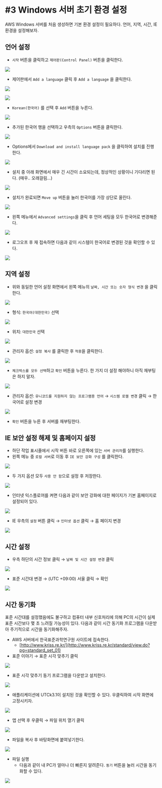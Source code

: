 # #3 Windows 서버 초기 환경 설정

AWS Windows 서버를 처음 생성하면 기본 환경 설정이 필요하다. 언어, 지역, 시간, IE 환경을 설정해보자.

## 언어 설정

- `시작` 버튼을 클릭하고 `제어판(Control Panel)` 버튼을 클릭한다.

![](images/2021-10-02-20-34-03.png)

- 제어판에서 `Add a language` 클릭 후 `Add a language` 을 클릭한다.

![](images/2021-10-02-20-34-30.png)

![](images/2021-10-02-20-34-55.png)

- `Korean(한국어)` 를 선택 후 `Add` 버튼을 누른다.

![](images/2021-10-02-20-35-16.png)

- 추가된 한국어 행을 선택하고 우측의 `Options` 버튼을 클릭한다.

![](images/2021-10-02-20-35-32.png)

- Options에서 `Download and install language pack` 을 클릭하여 설치를 진행한다.

![](images/2021-10-02-20-35-51.png)

  + 설치 중 아래 화면에서 매우 긴 시간이 소요되는데, 정상적인 상황이니 기다리면 된다. (매우.. 오래걸림...)

![](images/2021-10-02-20-36-42.png)

- 설치가 완료되면 `Move up` 버튼을 눌러 한국어를 가장 상단로 올린다.

![](images/2021-10-02-20-37-06.png)

- 왼쪽 메뉴에서 `Advanced settings`을 클릭 후 언어 세팅을 모두 한국어로 변경해준다.

![](images/2021-10-02-20-37-22.png)

- 로그오프 후 재 접속하면 다음과 같이 시스템이 한국어로 변경된 것을 확인할 수 있다.

![](images/2021-10-02-20-37-39.png)

## 지역 설정

- 위와 동일한 언어 설정 화면에서 왼쪽 메뉴의 `날짜, 시간 또는 숫자 형식 변경` 을 클릭한다.

![](images/2021-10-02-20-37-56.png)   

- 형식: `한국어(대한민국)` 선택
    
![](images/2021-10-02-20-38-20.png)    
    
- 위치: `대한민국` 선택
 
![](images/2021-10-02-20-38-38.png)   
 
- 관리자 옵션: `설정 복사` 를 클릭한 후 `적용`을 클릭한다.

![](images/2021-10-02-20-39-03.png)
    
- `체크박스를 모두 선택`하고 `확인` 버튼을 누른다. 한 가지 더 설정 해야하니 아직 재부팅은 하지 말자.
    
![](images/2021-10-02-20-39-46.png)
    
- 관리자 옵션: `유니코드를 지원하지 않는 프로그램용 언어` → `시스템 로캘 변경` 클릭 → 한국어로 설정 변경

![](images/2021-10-02-20-40-04.png)

- `확인` 버튼을 누른 후 서버를 재부팅한다.

## IE 보안 설정 해제 및 홈페이지 설정

- 하단 작업 표시줄에서 시작 버튼 바로 오른쪽에 있는 `서버 관리자`를 실행한다.
- 왼쪽 메뉴 중 `로컬 서버`로 이동 후 `IE 보안 강화 구성` 를 클릭한다.

![](images/2021-10-02-20-40-31.png)

- 두 가지 옵션 모두 `사용 안 함`으로 설정 후 저장한다.

![](images/2021-10-02-20-40-47.png)

- 인터넷 익스플로어를 켜면 다음과 같이 보안 강화에 대한 페이지가 기본 홈페이지로 설정되어 있다.

![](images/2021-10-02-20-41-01.png)

- IE 우측의 `설정` 버튼 클릭 → `인터넷 옵션` 클릭 → 홈 페이지 변경

![](images/2021-10-02-20-41-24.png)

## 시간 설정

- 우측 하단의 시간 정보 클릭 → `날짜 및 시간 설정 변경` 클릭

![](images/2021-10-02-20-41-46.png)

- 표준 시간대 변경 → (UTC +09:00) 서울 클릭 → 확인

![](images/2021-10-02-20-42-06.png)

## 시간 동기화

표준 시간대를 설정했음에도 불구하고 컴퓨터 내부 신호처리에 의해 PC의 시간이 실제 표준 시간보다 몇 초 느려질 가능성이 있다. 다음과 같이 시간 동기화 프로그램을 다운받아 주기적으로 시간을 동기화해주자.

- AWS 서버에서 한국표준과학연구원 사이트에 접속한다.
    + [http://www.kriss.re.kr/](http://www.kriss.re.kr/standard/view.do?pg=standard_set_01)
- 표준 이야기 → 표준 시각 맞추기 클릭

![](images/2021-10-02-20-42-27.png)

- 표준 시각 맞추기 동기 프로그램을 다운받고 설치한다.

![](images/2021-10-02-20-42-50.png)

- 애플리케이션에 UTCk3.1이 설치된 것을 확인할 수 있다. 우클릭하여 시작 화면에 고정시키자.

![](images/2021-10-02-20-43-08.png)

- 앱 선택 후 우클릭 → 파일 위치 열기 클릭

![](images/2021-10-02-20-43-32.png)

- 파일을 복사 후 바탕화면에 붙여넣기한다.

![](images/2021-10-02-20-43-50.png)

- 파일 실행
    + 다음과 같이 내 PC가 얼마나 더 빠른지 알려준다. `동기` 버튼을 눌러 시간을 동기화할 수 있다.

![](images/2021-10-02-20-44-04.png)
